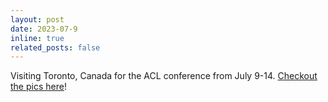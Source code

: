 ```yaml
---
layout: post
date: 2023-07-9
inline: true
related_posts: false
---
```


Visiting Toronto, Canada for the ACL conference from July 9-14. [Checkout the pics here](/projects/acl_2023)!